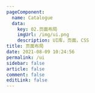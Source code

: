 ```yaml
---
pageComponent: 
  name: Catalogue
  data: 
    key: 02.页面布局
    imgUrl: /img/ui.png
    description: UI库，页面，CSS
title: 页面布局
date: 2021-08-09 10:24:56
permalink: /ui
sidebar: false
article: false
comment: false
editLink: false
---
```

